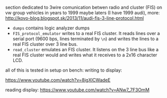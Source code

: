 section dedicated to 3wire comunication betwen radio and cluster (FIS) on vw group vehicles in years to 1999 maybe laters (I have 1999 audi), more: http://kovo-blog.blogspot.sk/2013/11/audi-fis-3-line-protocol.html

- `dumps` contains logic analyzer dumps
- `FIS_protocol_emulator` writes to a real FIS cluster.  It reads lines over a
  serial port (9600 bps, lines terminated by `\n`) and writes the lines to a
  real FIS cluster over 3 line bus.
- `read_cluster` emulates an FIS cluster.  It listens on the 3 line bus like
  a real FIS cluster would and writes what it receives to a 2x16 character LCD.

all of this is tested in setup on bench: writing to display:

https://www.youtube.com/watch?v=8igXlCWadeE

reading display:
https://www.youtube.com/watch?v=ANw7_7F3OmM


